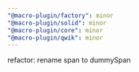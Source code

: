 ```yaml
---
"@macro-plugin/factory": minor
"@macro-plugin/solid": minor
"@macro-plugin/core": minor
"@macro-plugin/qwik": minor
---
```


refactor: rename span to dummySpan
